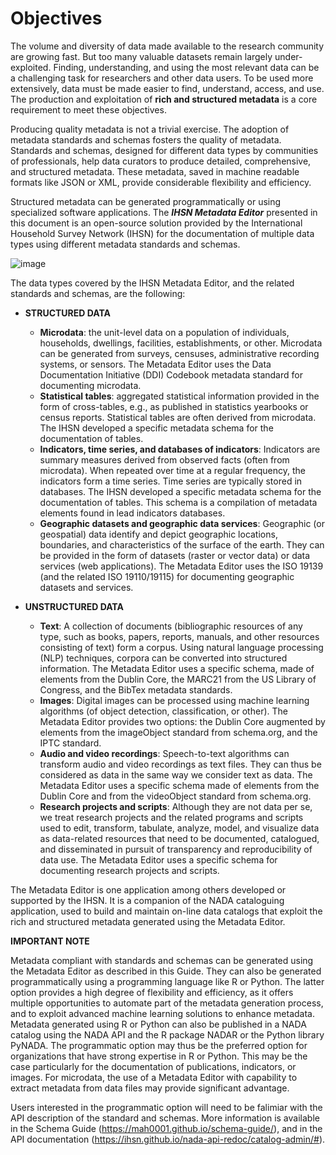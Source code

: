 # Objectives

The volume and diversity of data made available to the research community are growing fast. But too many valuable datasets remain largely under-exploited. Finding, understanding, and using the most relevant data can be a challenging task for researchers and other data users. To be used more extensively, data must be made easier to find, understand, access, and use. The production and exploitation of **rich and structured metadata** is a core requirement to meet these objectives.

Producing quality metadata is not a trivial exercise. The adoption of metadata standards and schemas fosters the quality of metadata. Standards and schemas, designed for different data types by communities of professionals, help data curators to produce detailed, comprehensive, and structured metadata. These metadata, saved in machine readable formats like JSON or XML, provide considerable flexibility and efficiency.

Structured metadata can be generated programmatically or using specialized software applications. The ***IHSN Metadata Editor*** presented in this document is an open-source solution provided by the International Household Survey Network (IHSN) for the documentation of multiple data types using different metadata standards and schemas. 

![image](https://user-images.githubusercontent.com/35276300/217036876-e3c18188-a28d-49fd-8437-6cb14c1f25a0.png)


The data types covered by the IHSN Metadata Editor, and the related standards and schemas, are the following:

- **STRUCTURED DATA**
   - **Microdata**: the unit-level data on a population of individuals, households, dwellings, facilities, establishments, or other. Microdata can be generated from surveys, censuses, administrative recording systems, or sensors. The Metadata Editor uses the Data Documentation Initiative (DDI) Codebook metadata standard for documenting microdata.
   - **Statistical tables**: aggregated statistical information provided in the form of cross-tables, e.g., as published in statistics yearbooks or census reports. Statistical tables are often derived from microdata. The IHSN developed a specific metadata schema for the documentation of tables.
   - **Indicators, time series, and databases of indicators**: Indicators are summary measures derived from observed facts (often from microdata). When repeated over time at a regular frequency, the indicators form a time series. Time series are typically stored in databases.  The IHSN developed a specific metadata schema for the documentation of tables. This schema is a compilation of metadata elements found in lead indicators databases.
   - **Geographic datasets and geographic data services**: Geographic (or geospatial) data identify and depict geographic locations, boundaries, and characteristics of the surface of the earth. They can be provided in the form of datasets (raster or vector data) or data services (web applications). The Metadata Editor uses the ISO 19139 (and the related ISO 19110/19115) for documenting geographic datasets and services.

- **UNSTRUCTURED DATA**
   - **Text**: A collection of documents (bibliographic resources of any type, such as books, papers, reports, manuals, and other resources consisting of text) form a corpus. Using natural language processing (NLP) techniques, corpora can be converted into structured information. The Metadata Editor uses a specific schema, made of elements from the Dublin Core, the MARC21 from the US Library of Congress, and the BibTex metadata standards.
   - **Images**: Digital images can be processed using machine learning algorithms (of object detection, classification, or other). The Metadata Editor provides two options: the Dublin Core augmented by elements from the imageObject standard from schema.org, and the IPTC standard.
   - **Audio and video recordings**: Speech-to-text algorithms can transform audio and video recordings as text files. They can thus be considered as data in the same way we consider text as data. The Metadata Editor uses a specific schema made of elements from the Dublin Core and from the videoObject standard from schema.org.
   - **Research projects and scripts**: Although they are not data per se, we treat research projects and the related programs and scripts used to edit, transform, tabulate, analyze, model, and visualize data as data-related resources that need to be documented, catalogued, and disseminated in pursuit of transparency and reproducibility of data use. The Metadata Editor uses a specific schema for documenting research projects and scripts.

The Metadata Editor is one application among others developed or supported by the IHSN. It is a companion of the NADA cataloguing application, used to build and maintain on-line data catalogs that exploit the rich and structured metadata generated using the Metadata Editor.

**IMPORTANT NOTE**

Metadata compliant with standards and schemas can be generated using the Metadata Editor as described in this Guide. They can also be generated  programmatically using a programming language like R or Python. The latter option provides a high degree of flexibility and efficiency, as it  offers multiple opportunities to automate part of the metadata generation process, and to exploit advanced machine learning solutions to enhance metadata. Metadata generated using R or Python can also be published in a NADA catalog using the NADA API and the R package NADAR or the Python library PyNADA. The programmatic option may thus be the preferred option for organizations that have strong expertise in R or Python. This may be the case particularly for the documentation of publications, indicators, or images. For microdata, the use of a Metadata Editor with capability to extract metadata from data files may provide significant advantage. 

Users interested in the programmatic option will need to be falimiar with the API description of the standard and schemas. More information is available in the Schema Guide (https://mah0001.github.io/schema-guide/), and in the API documentation (https://ihsn.github.io/nada-api-redoc/catalog-admin/#). 

